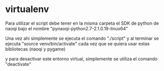 # virtualenv

Para utilizar el script debe tener en la misma carpeta el SDK de python de naoqi bajo el nombre "pynaoqi-python2.7-2.1.0.19-linux64"

Una vez ahi simplemente se ejecuta el comando "./script" y al terminar se ejecuta "source venv/bin/activate" cada vez que se quiera usar estas bibliotecas (naoqi y pygame) 

y para desactivar este entorno virtual, simplemente se utiliza el comando "deactivate"

